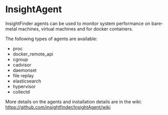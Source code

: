 # InsightAgent
InsightFinder agents can be used to monitor system performance on bare-metal machines, virtual machines and for docker containers.

The following types of agents are available:
 - proc
 - docker_remote_api
 - cgroup
 - cadvisor
 - daemonset
 - file replay
 - elasticsearch
 - hypervisor
 - collectd

More details on the agents and installation details are in the wiki: https://github.com/insightfinder/InsightAgent/wiki
